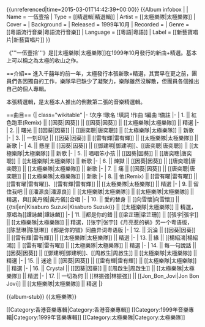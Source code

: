 
{{unreferenced|time=2015-03-01T14:42:39+00:00}}
{{Album infobox | <!-- See Wikipedia:WikiProject_Albums -->
|  Name        = 一伍壹拾
|  Type        = [[精選輯|精選輯]]
|  Artist      = [[太極樂隊|太極樂隊]]
|  Cover       = 
|  Background  = 
|  Released    = 1999年10月
|  Recorded    = 
|  Genre       = [[粵語流行音樂|粵語流行音樂]]
|  Language    = [[粵語|粵語]]
|  Label       = [[新藝寶唱片|新藝寶唱片]]
}}

《'''一伍壹拾'''》是[[太極樂隊|太極樂隊]]在1999年10月發行的新曲+精選。基本上可以稱之為太極的收山之作。

==介紹==
進入千囍年的前一年，太極發行本張新歌+精選，其實早在更之前，團員們各因獨自的工作，樂隊早已缺少了凝聚力，樂隊雖然沒解散，但團員各個推出自己的個人專輯。


本張精選輯，是太極本人推出的倒數第二張的音樂精選輯。

==曲目==
{| class="wikitable"
|-
!次序
!歌名
!填詞
!作曲
!編曲
!備註
|-
| 1. || 紅色跑車(Remix)  || [[因葵|因葵]] || [[因葵|因葵]] || [[太極樂隊|太極樂隊]] || 精選
|-
| 2. || 曙光 || [[因葵|因葵]] || [[唐奕聰|唐奕聰]] || [[太極樂隊|太極樂隊]] || 新歌
|-
| 3. || 一刻印記 || [[因葵|因葵]] || [[雷有輝|雷有輝]] || [[太極樂隊|太極樂隊]] || 新歌
|-
| 4. || 懸崖  || [[因葵|因葵]] || [[鄧建明|鄧建明]]、[[唐奕聰|唐奕聰]] || [[太極樂隊|太極樂隊]] || 新歌
|-
| 5. || 唱唱笨小孩 || [[因葵|因葵]] || [[唐奕聰|唐奕聰]] || [[太極樂隊|太極樂隊]] || 新歌
|-
| 6. || 煉獄 || [[因葵|因葵]] || [[唐奕聰|唐奕聰]] || [[太極樂隊|太極樂隊]] || 新歌
|-
| 7. || 痛  || [[因葵|因葵]] || [[唐奕聰|唐奕聰]] || [[太極樂隊|太極樂隊]] || 新歌
|-
| 8. || 他(Remix) || [[雷有曜|雷有曜]] || [[雷有曜|雷有曜]]、[[雷有輝|雷有輝]] || [[太極樂隊|太極樂隊]] || 精選
|-
| 9. || 留住我吧  || [[潘源良|潘源良]] || [[太極樂隊|太極樂隊]] || [[太極樂隊|太極樂隊]] || 精選，與[[黃丹儀|黃丹儀]]合唱
|-
| 10. || 愛的替身  || [[向雪懷|向雪懷]] || {{tsl|en|Kisaburo Suzuki|Kisaburo Suzuki}} || [[太極樂隊|太極樂隊]] || 精選，原唱為[[譚詠麟|譚詠麟]]
|-
| 11. ||都是你的錯   || [[梁芷珊|梁芷珊]] || [[張宇|張宇]] || [[太極樂隊|太極樂隊]] || 精選，[[张宇|张宇]]《月亮惹的祸》另一个粤语版，[[陈慧琳|陈慧琳]]《都是你的错》同曲异词粤语版
|-
| 12. || 沉淪  || [[因葵|因葵]] || [[雷有輝|雷有輝]] || [[太極樂隊|太極樂隊]] || 精選
|-
| 13. || 緣   || [[楊紹鴻|楊紹鴻]] || [[雷有曜|雷有曜]] || [[太極樂隊|太極樂隊]] || 精選
|-
| 14. || 每一句說話  || [[因葵|因葵]] || [[鄧建明|鄧建明]]、[[周啟生|周啟生]] || [[太極樂隊|太極樂隊]] || 精選
|-
| 15. || 迷途   || [[因葵|因葵]] || [[雷有輝|雷有輝]] || [[太極樂隊|太極樂隊]] || 精選
|-
| 16. || Crystal  || [[因葵|因葵]] || [[周啟生|周啟生]] || [[太極樂隊|太極樂隊]] || 精選
|-
| 17. || 一切為何 || [[林振強|林振強]] || [[Jon_Bon_Jovi|Jon Bon Jovi]] || [[太極樂隊|太極樂隊]] || 精選
|}



{{album-stub}}
{{太極樂隊}}

[[Category:香港音樂專輯|Category:香港音樂專輯]]
[[Category:1999年音樂專輯|Category:1999年音樂專輯]]
[[Category:太極樂隊|Category:太極樂隊]]